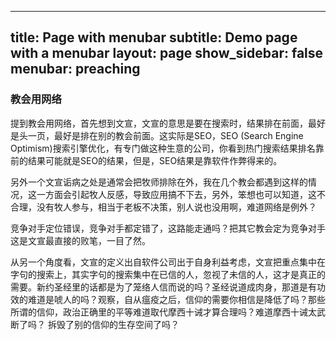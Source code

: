 
---
title: Page with menubar
subtitle: Demo page with a menubar
layout: page
show_sidebar: false
menubar: preaching
---
### 教会用网络

提到教会用网络，首先想到文宣，文宣的意思是要在搜索时，结果排在前面，最好是头一页，最好是排在别的教会前面。这实际是SEO，SEO (Search Engine Optimism)搜索引擎优化，有专门做这种生意的公司，你看到热门搜索结果排名靠前的结果可能就是SEO的结果，但是，SEO结果是靠软件作弊得来的。

另外一个文宣诟病之处是通常会把牧师排除在外，我在几个教会都遇到这样的情况，这一方面会引起牧人反感，导致应用搞不下去，另外，笨想也可以知道，这不合理，没有牧人参与，相当于老板不决策，别人说也没用啊，难道网络是例外？

竞争对手定位错误，竞争对手都定错了，这路能走通吗？把其它教会定为竞争对手这是文宣最直接的败笔，一目了然。

从另一个角度看，文宣的定义出自软件公司出于自身利益考虑，文宣把重点集中在字句的搜索上，其实字句的搜索集中在已信的人，忽视了未信的人，这才是真正的需要。新约圣经里的话都是为了笼络人信而说的吗？圣经说道成肉身，那道是有功效的难道是唬人的吗？观察，自从瘟疫之后，信仰的需要你相信是降低了吗？那些所谓的信仰，政治正确里的平等难道取代摩西十诫才算合理吗？难道摩西十诫太武断了吗？ 拆毁了别的信仰的生存空间了吗？

